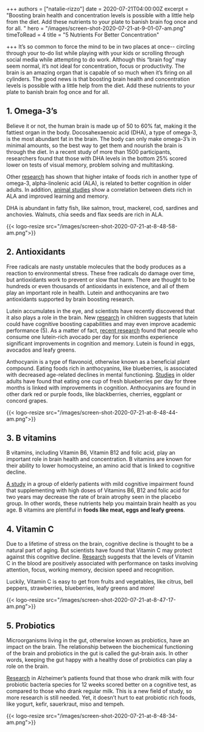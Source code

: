 +++
authors = ["natalie-rizzo"]
date = 2020-07-21T04:00:00Z
excerpt = "Boosting brain health and concentration levels is possible with a little help from the diet. Add these nutrients to your plate to banish brain fog once and for all. "
hero = "/images/screen-shot-2020-07-21-at-9-01-07-am.png"
timeToRead = 4
title = "5 Nutrients For Better Concentration"

+++
It’s so common to force the mind to be in two places at once-- circling through your to-do list while playing with your kids or scrolling through social media while attempting to do work. Although this “brain fog” may seem normal, it’s not ideal for concentration, focus or productivity. The brain is an amazing organ that is capable of so much when it’s firing on all cylinders. The good news is that boosting brain health and concentration levels is possible with a little help from the diet. Add these nutrients to your plate to banish brain fog once and for all.

## **1. Omega-3’s**

Believe it or not, the human brain is made up of 50 to 60% fat, making it the fattiest organ in the body. Docosahexaenoic acid (DHA), a type of omega-3, is the most abundant fat in the brain. The body can only make omega-3’s in minimal amounts, so the best way to get them and nourish the brain is through the diet. In a recent study of more than 1500 participants, researchers found that those with DHA levels in the bottom 25% scored lower on tests of visual memory, problem solving and multitasking.

Other [research](https://www.ncbi.nlm.nih.gov/pmc/articles/PMC4105147/) has shown that higher intake of foods rich in another type of omega-3, alpha-linolenic acid (ALA), is related to better cognition in older adults. In addition, [animal studies](https://pubmed.ncbi.nlm.nih.gov/22048906/) show a correlation between diets rich in ALA and improved learning and memory.

DHA is abundant in fatty fish, like salmon, trout, mackerel, cod, sardines and anchovies. Walnuts, chia seeds and flax seeds are rich in ALA.

{{< logo-resize src="/images/screen-shot-2020-07-21-at-8-48-58-am.png">}}

## **2. Antioxidants**

Free radicals are nasty unstable molecules that the body produces as a reaction to environmental stress. These free radicals do damage over time, but antioxidants work to prevent or slow that harm. There are thought to be hundreds or even thousands of antioxidants in existence, and all of them play an important role in health. Lutein and anthocyanins are two antioxidants supported by brain boosting research.

Lutein accumulates in the eye, and scientists have recently discovered that it also plays a role in the brain. New [research](https://pubmed.ncbi.nlm.nih.gov/29439387/) in children suggests that lutein could have cognitive boosting capabilities and may even improve academic performance (5). As a matter of fact, [recent research]( "https://www.ncbi.nlm.nih.gov/pubmed/28832514") found that people who consume one lutein-rich avocado per day for six months experience significant improvements in cognition and memory. Lutein is found in eggs, avocados and leafy greens.

Anthocyanin is a type of flavonoid, otherwise known as a beneficial plant compound. Eating foods rich in anthocyanins, like blueberries, is associated with decreased age-related declines in mental functioning. [Studies](https://pubmed.ncbi.nlm.nih.gov/28283823/) in older adults have found that eating one cup of fresh blueberries per day for three months is linked with improvements in cognition. Anthocyanins are found in other dark red or purple foods, like blackberries, cherries, eggplant or concord grapes.

{{< logo-resize src="/images/screen-shot-2020-07-21-at-8-48-44-am.png">}}

## **3. B vitamins**

B vitamins, including Vitamin B6, Vitamin B12 and folic acid, play an important role in brain health and concentration. B vitamins are known for their ability to lower homocysteine, an amino acid that is linked to cognitive decline.

[A study](http://www.ncbi.nlm.nih.gov/pubmed/20838622) in a group of elderly patients with mild cognitive impairment found that supplementing with high doses of Vitamins B6, B12 and folic acid for two years may decrease the rate of brain atrophy seen in the placebo group. In other words, these nutrients help you maintain brain health as you age. B vitamins are plentiful in **foods like meat, eggs and leafy greens**.

## **4. Vitamin C**

Due to a lifetime of stress on the brain, cognitive decline is thought to be a natural part of aging. But scientists have found that Vitamin C may protect against this cognitive decline. [Research](https://www.ncbi.nlm.nih.gov/pmc/articles/PMC6454201/) suggests that the levels of Vitamin C in the blood are positively associated with performance on tasks involving attention, focus, working memory, decision speed and recognition.

Luckily, Vitamin C is easy to get from fruits and vegetables, like citrus, bell peppers, strawberries, blueberries, leafy greens and more!

{{< logo-resize src="/images/screen-shot-2020-07-21-at-8-47-17-am.png">}}

## **5. Probiotics**

Microorganisms living in the gut, otherwise known as probiotics, have an impact on the brain. The relationship between the biochemical functioning of the brain and probiotics in the gut is called the gut-brain axis. In other words, keeping the gut happy with a healthy dose of probiotics can play a role on the brain.

[Research](https://www.frontiersin.org/articles/10.3389/fnagi.2016.00256/full) in Alzheimer’s patients found that those who drank milk with four probiotic bacteria species for 12 weeks scored better on a cognitive test, as compared to those who drank regular milk. This is a new field of study, so more research is still needed. Yet, it doesn’t hurt to eat probiotic rich foods, like yogurt, kefir, sauerkraut, miso and tempeh.

{{< logo-resize src="/images/screen-shot-2020-07-21-at-8-48-34-am.png">}}